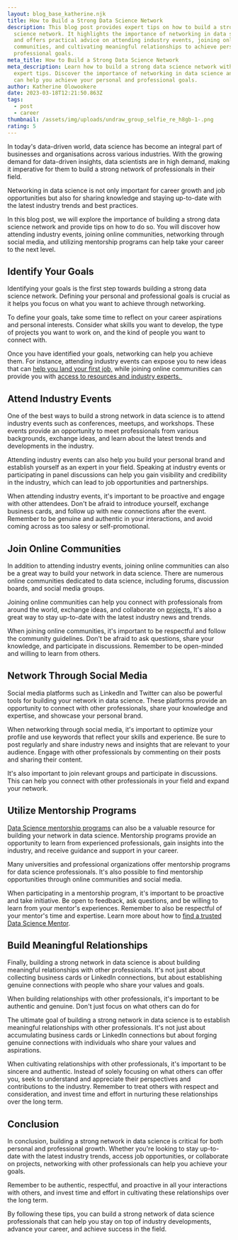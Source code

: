 ```yaml
---
layout: blog_base_katherine.njk
title: How to Build a Strong Data Science Network
description: This blog post provides expert tips on how to build a strong data
  science network. It highlights the importance of networking in data science
  and offers practical advice on attending industry events, joining online
  communities, and cultivating meaningful relationships to achieve personal and
  professional goals.
meta_title: How to Build a Strong Data Science Network
meta_description: Learn how to build a strong data science network with our
  expert tips. Discover the importance of networking in data science and how it
  can help you achieve your personal and professional goals.
author: Katherine Olowookere
date: 2023-03-18T12:21:50.863Z
tags:
  - post
  - career
thumbnail: /assets/img/uploads/undraw_group_selfie_re_h8gb-1-.png
rating: 5
---
```

In today's data-driven world, data science has become an integral part of businesses and organisations across various industries. With the growing demand for data-driven insights, data scientists are in high demand, making it imperative for them to build a strong network of professionals in their field. 

Networking in data science is not only important for career growth and job opportunities but also for sharing knowledge and staying up-to-date with the latest industry trends and best practices. 

In this blog post, we will explore the importance of building a strong data science network and provide tips on how to do so. You will discover how attending industry events, joining online communities, networking through social media, and utilizing mentorship programs can help take your career to the next level.

<h2>Identify Your Goals</h2>

Identifying your goals is the first step towards building a strong data science network. Defining your personal and professional goals is crucial as it helps you focus on what you want to achieve through networking.

To define your goals, take some time to reflect on your career aspirations and personal interests. Consider what skills you want to develop, the type of projects you want to work on, and the kind of people you want to connect with.

Once you have identified your goals, networking can help you achieve them. For instance, attending industry events can expose you to new ideas that can [help you land your first job,](https://saeedmirshekari.com/blog/5-steps-to-get-your-first-job-in-data-science-from-zero-to-hero/) while joining online communities can provide you with [access to resources and industry experts. ](https://saeedmirshekari.com/team/)

<h2>Attend Industry Events</h2>

One of the best ways to build a strong network in data science is to attend industry events such as conferences, meetups, and workshops. These events provide an opportunity to meet professionals from various backgrounds, exchange ideas, and learn about the latest trends and developments in the industry.

Attending industry events can also help you build your personal brand and establish yourself as an expert in your field. Speaking at industry events or participating in panel discussions can help you gain visibility and credibility in the industry, which can lead to job opportunities and partnerships.

When attending industry events, it's important to be proactive and engage with other attendees. Don't be afraid to introduce yourself, exchange business cards, and follow up with new connections after the event. Remember to be genuine and authentic in your interactions, and avoid coming across as too salesy or self-promotional.

<h2>Join Online Communities</h2>

In addition to attending industry events, joining online communities can also be a great way to build your network in data science. There are numerous online communities dedicated to data science, including forums, discussion boards, and social media groups.

Joining online communities can help you connect with professionals from around the world, exchange ideas, and collaborate on [projects.](https://saeedmirshekari.com/blog/bank-churn-prediction/) It's also a great way to stay up-to-date with the latest industry news and trends.

When joining online communities, it's important to be respectful and follow the community guidelines. Don't be afraid to ask questions, share your knowledge, and participate in discussions. Remember to be open-minded and willing to learn from others.

<h2>Network Through Social Media</h2>

Social media platforms such as LinkedIn and Twitter can also be powerful tools for building your network in data science. These platforms provide an opportunity to connect with other professionals, share your knowledge and expertise, and showcase your personal brand.

When networking through social media, it's important to optimize your profile and use keywords that reflect your skills and experience. Be sure to post regularly and share industry news and insights that are relevant to your audience. Engage with other professionals by commenting on their posts and sharing their content.

It's also important to join relevant groups and participate in discussions. This can help you connect with other professionals in your field and expand your network.

<h2>Utilize Mentorship Programs</h2>

[Data Science mentorship programs](https://saeedmirshekari.com/services/) can also be a valuable resource for building your network in data science. Mentorship programs provide an opportunity to learn from experienced professionals, gain insights into the industry, and receive guidance and support in your career.

Many universities and professional organizations offer mentorship programs for data science professionals. It's also possible to find mentorship opportunities through online communities and social media.

When participating in a mentorship program, it's important to be proactive and take initiative. Be open to feedback, ask questions, and be willing to learn from your mentor's experiences. Remember to also be respectful of your mentor's time and expertise. Learn more about how to [find a trusted Data Science Mentor](https://saeedmirshekari.com/blog/how-to-find-a-data-science-mentor/). 

<h2>Build Meaningful Relationships</h2>

Finally, building a strong network in data science is about building meaningful relationships with other professionals. It's not just about collecting business cards or LinkedIn connections, but about establishing genuine connections with people who share your values and goals.

When building relationships with other professionals, it's important to be authentic and genuine. Don't just focus on what others can do for

The ultimate goal of building a strong network in data science is to establish meaningful relationships with other professionals. It's not just about accumulating business cards or LinkedIn connections but about forging genuine connections with individuals who share your values and aspirations.

When cultivating relationships with other professionals, it's important to be sincere and authentic. Instead of solely focusing on what others can offer you, seek to understand and appreciate their perspectives and contributions to the industry. Remember to treat others with respect and consideration, and invest time and effort in nurturing these relationships over the long term. 

<h2>Conclusion</h2>

In conclusion, building a strong network in data science is critical for both personal and professional growth. Whether you're looking to stay up-to-date with the latest industry trends, access job opportunities, or collaborate on projects, networking with other professionals can help you achieve your goals.

Remember to be authentic, respectful, and proactive in all your interactions with others, and invest time and effort in cultivating these relationships over the long term.

By following these tips, you can build a strong network of data science professionals that can help you stay on top of industry developments, advance your career, and achieve success in the field.